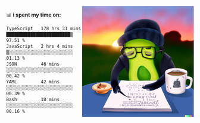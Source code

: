  <a href="https://labs.openai.com/s/SDpMzMDOjceb9FnPC9VOoBlW">
    <img align="right" alt="png" src="https://raw.githubusercontent.com/raghavan/raghavan/main/dalle_avocado.png" width="300" />
  </a>

📊 **i spent my time on:**
<!--START_SECTION:waka-->

```text
TypeScript   178 hrs 31 mins ████████████████████████▒   97.51 %
JavaScript   2 hrs 4 mins    ▒░░░░░░░░░░░░░░░░░░░░░░░░   01.13 %
JSON         46 mins         ░░░░░░░░░░░░░░░░░░░░░░░░░   00.42 %
YAML         42 mins         ░░░░░░░░░░░░░░░░░░░░░░░░░   00.39 %
Bash         18 mins         ░░░░░░░░░░░░░░░░░░░░░░░░░   00.16 %
```

<!--END_SECTION:waka-->

